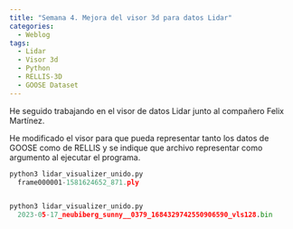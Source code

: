 ```yaml
---
title: "Semana 4. Mejora del visor 3d para datos Lidar"
categories:
  - Weblog
tags:
  - Lidar
  - Visor 3d
  - Python
  - RELLIS-3D
  - GOOSE Dataset
---
```


He seguido trabajando en el visor de datos Lidar junto al compañero Felix Martínez.

He modificado el visor para que pueda representar tanto los datos de GOOSE como de RELLIS y se indique que archivo representar como argumento al ejecutar el programa.

```python
python3 lidar_visualizer_unido.py
  frame000001-1581624652_871.ply 
```

<figure class="align-center" style="max-width: 100%">
  <img src="{{ site.url }}{{ site.baseurl }}/assets/images/visorPLY.png" alt="">
</figure>


```python
python3 lidar_visualizer_unido.py
  2023-05-17_neubiberg_sunny__0379_1684329742550906590_vls128.bin
```

<figure class="align-center" style="max-width: 100%">
  <img src="{{ site.url }}{{ site.baseurl }}/assets/images/visorBIN.png" alt="">
</figure>


